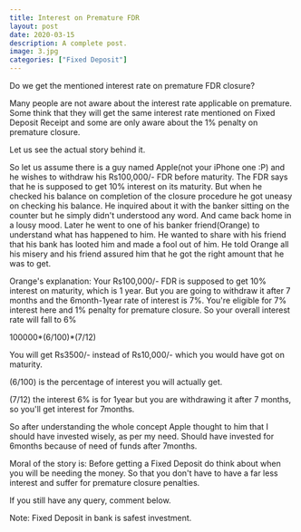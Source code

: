 ```yaml
---
title: Interest on Premature FDR
layout: post
date: 2020-03-15
description: A complete post.
image: 3.jpg
categories: ["Fixed Deposit"]
---
```


Do we get the mentioned interest rate on premature FDR closure?

Many people are not aware about the interest rate applicable on premature.
Some think that they will get the same interest rate mentioned on Fixed Deposit Receipt and some are only aware about the 1% penalty on premature closure.


Let us see the actual story behind it.

So let us assume there is a guy named Apple(not your iPhone one :P) and he wishes to withdraw his Rs100,000/- FDR before maturity. The FDR says that he is supposed to get 10% interest on its maturity.
But when he checked his balance on completion of the closure procedure he got uneasy on checking his balance. He inquired about it with the banker sitting on the counter but he simply didn't understood any word. And came back home in a lousy mood.
Later he went to one of his banker friend(Orange) to understand what has happened to him. He wanted to share with his friend that his bank has looted him and made a fool out of him.
He told Orange all his misery and his friend assured him that he got the right amount that he was to get.

Orange's explanation:
Your Rs100,000/- FDR is supposed to get 10% interest on maturity, which is 1 year.
But you are going to withdraw it after 7 months and the 6month-1year rate of interest is 7%.
You're eligible for 7% interest here and 1% penalty for premature closure.
So your overall interest rate will fall to 6%

100000*(6/100)*(7/12)

You will get Rs3500/- instead of Rs10,000/- which you would have got on maturity.

(6/100) is the percentage of interest you will actually get.

(7/12) the interest 6% is for 1year but you are withdrawing it after 7 months, so you'll get interest for 7months.

So after understanding the whole concept Apple thought to him that I should have invested wisely, as per my need. Should have invested for 6months because of need of funds after 7months.

Moral of the story is: Before getting a Fixed Deposit do think about when you will be needing the money. So that you don't have to have a far less interest and suffer for premature closure penalties.

If you still have any query, comment below.


Note: Fixed Deposit in bank is safest investment.

